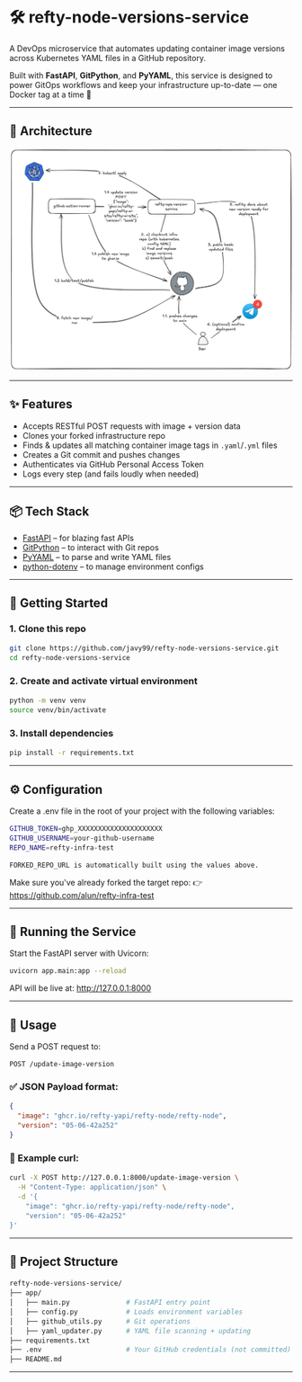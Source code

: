 # 🛠️ refty-node-versions-service

A DevOps microservice that automates updating container image versions across Kubernetes YAML files in a GitHub repository.

Built with **FastAPI**, **GitPython**, and **PyYAML**, this service is designed to power GitOps workflows and keep your infrastructure up-to-date — one Docker tag at a time 🚀

---

## 🧭 Architecture

![Architecture Diagram](architecture.png)

---

## ✨ Features

- Accepts RESTful POST requests with image + version data
- Clones your forked infrastructure repo
- Finds & updates all matching container image tags in `.yaml`/`.yml` files
- Creates a Git commit and pushes changes
- Authenticates via GitHub Personal Access Token
- Logs every step (and fails loudly when needed)

---

## 📦 Tech Stack

- [FastAPI](https://fastapi.tiangolo.com/) – for blazing fast APIs
- [GitPython](https://gitpython.readthedocs.io/) – to interact with Git repos
- [PyYAML](https://pyyaml.org/) – to parse and write YAML files
- [python-dotenv](https://pypi.org/project/python-dotenv/) – to manage environment configs

---

## 🚀 Getting Started

### 1. Clone this repo

```bash
git clone https://github.com/javy99/refty-node-versions-service.git
cd refty-node-versions-service
```

### 2. Create and activate virtual environment
```bash
python -m venv venv
source venv/bin/activate
```

### 3. Install dependencies
```bash
pip install -r requirements.txt
```

---

## ⚙️ Configuration

Create a .env file in the root of your project with the following variables:

```bash
GITHUB_TOKEN=ghp_XXXXXXXXXXXXXXXXXXXXX
GITHUB_USERNAME=your-github-username
REPO_NAME=refty-infra-test
```

    FORKED_REPO_URL is automatically built using the values above.

Make sure you've already forked the target repo:
👉 https://github.com/alun/refty-infra-test

---

## 🧪 Running the Service

Start the FastAPI server with Uvicorn:

```bash
uvicorn app.main:app --reload
```

API will be live at: http://127.0.0.1:8000

---

## 🔁 Usage

Send a POST request to:
```pgsql
POST /update-image-version
```

### ✅ JSON Payload format:
```json
{
  "image": "ghcr.io/refty-yapi/refty-node/refty-node",
  "version": "05-06-42a252"
}
```

### 🧪 Example curl:
```bash
curl -X POST http://127.0.0.1:8000/update-image-version \
  -H "Content-Type: application/json" \
  -d '{
    "image": "ghcr.io/refty-yapi/refty-node/refty-node",
    "version": "05-06-42a252"
}'
```

---

## 📁 Project Structure
```graphql
refty-node-versions-service/
├── app/
│   ├── main.py              # FastAPI entry point
│   ├── config.py            # Loads environment variables
│   ├── github_utils.py      # Git operations
│   ├── yaml_updater.py      # YAML file scanning + updating
├── requirements.txt
├── .env                     # Your GitHub credentials (not committed)
├── README.md
```

---
